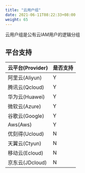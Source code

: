 ```yaml
---
title: "云用户组"
date: 2021-06-11T08:22:33+08:00
weight: 65
---
```


云用户组是公有云IAM用户的逻辑分组


## 平台支持

| 云平台(Provider)      | 是否支持|
| :---------------------| :-----|
| 阿里云(Aliyun)        | Y     |
| 腾讯云(Qcloud)        | Y     |
| 华为云(Huawei)        | Y     |
| 微软云(Azure)         | Y     |
| 谷歌云(Google)        | Y     |
| Aws(Aws)              | Y     |
| 优刻得(Ucloud)        | N     |
| 天翼云(Ctyun)         | N     |
| 移动云(Ecloud)        | N     |
| 京东云(JDcloud)       | N     |
